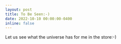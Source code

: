 ```yaml
---
layout: post
title: To Be Seen:-)
date: 2022-10-10 00:00:00-0400
inline: false
---
```


Let us see what the universe has for me in the store:-)
